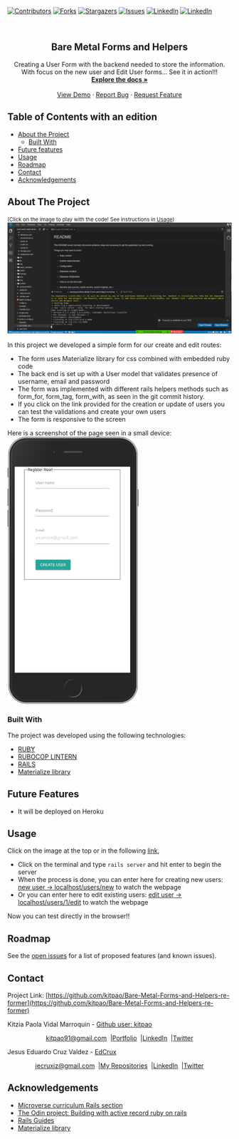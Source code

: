 [![Contributors][contributors-shield]][contributors-url]
[![Forks][forks-shield]][forks-url]
[![Stargazers][stars-shield]][stars-url]
[![Issues][issues-shield]][issues-url]
[![LinkedIn][linkedin-shield]][linkedin-url]
[![LinkedIn][linkedin-shield2]][linkedin-url2]

<!-- PROJECT LOGO -->
<br />
<p align="center">
  <h2 align="center"> Bare Metal Forms and Helpers</h2>
  <p align="center">
      Creating a User Form with the backend needed to store the information. With focus on the new user and Edit User forms... See it in action!!!
    <br />
    <a href="https://github.com/kitpao/Bare-Metal-Forms-and-Helpers-re-former"><strong>Explore the docs »</strong></a>
    <br />
    <br />
    <a href="https://github.com/kitpao/Bare-Metal-Forms-and-Helpers-re-former">View Demo</a>
    ·
    <a href="https://github.com/kitpao/Bare-Metal-Forms-and-Helpers-re-former/issues">Report Bug</a>
    ·
    <a href="https://github.com/kitpao/Bare-Metal-Forms-and-Helpers-re-former/issues">Request Feature</a>
  </p>
</p>

## Table of Contents with an edition
* [About the Project](#about-the-project)
  * [Built With](#built-with)
* [Future features](#future-features)
* [Usage](#usage)
* [Roadmap](#roadmap)
* [Contact](#contact)
* [Acknowledgements](#acknowledgements)
<!-- ABOUT THE PROJECT -->

## About The Project
<small>(Click on the image to play with the code! See instructions in [Usage](#usage))</small>
[![Product Name Screen Shot][product-screenshot]](https://ebdc5552-4e26-4884-95c9-44834d9c8c6e.ws-us02.gitpod.io/#/workspace/Bare-Metal-Forms-and-Helpers-re-former)

In this project we developed a simple form for our create and edit routes:
* The form uses Materialize library for css combined with embedded ruby code
* The back end is set up with a User model that validates presence of username, email and password
* The form was implemented with different rails helpers methods such as form_for, form_tag, form_with, as seen in the git commit history.
* If you click on the link provided for the creation or update of users you can test the validations and create your own users
* The form is responsive to the screen

Here is a screenshot of the page seen in a small device: <br>
<img src="image.png" height="600" />

### Built With
The project was developed using the following technologies:
- [RUBY](https://www.ruby-lang.org/es/)
- [RUBOCOP LINTERN](https://github.com/microverseinc/linters-config/tree/master/ruby)
- [RAILS](https://rubyonrails.org/)
- [Materialize library](https://materializecss.com/)


## Future Features
  * It will be deployed on Heroku 

## Usage

Click on the image at the top or in the following [link](https://ebdc5552-4e26-4884-95c9-44834d9c8c6e.ws-us02.gitpod.io/#/workspace/Bare-Metal-Forms-and-Helpers-re-former),

* Click on the terminal and type `rails server` and hit enter to begin the server
* When the process is done, you can enter here for creating new users: [new user -> localhost/users/new](https://3000-ebdc5552-4e26-4884-95c9-44834d9c8c6e.ws-us02.gitpod.io/users/new) to watch the webpage
* Or you can enter here to edit existing users: [edit user -> localhost/users/1/edit](https://3000-ebdc5552-4e26-4884-95c9-44834d9c8c6e.ws-us02.gitpod.io/users/1/edit) to watch the webpage

Now you can test directly in the browser!!

## Roadmap

See the [open issues](https://github.com/kitpao/Bare-Metal-Forms-and-Helpers-re-former/issues) for a list of proposed features (and known issues).

## Contact
<p align="center">

  Project Link: [https://github.com/kitpao/Bare-Metal-Forms-and-Helpers-re-former](https://github.com/kitpao/Bare-Metal-Forms-and-Helpers-re-former)

<p align="center">

  Kitzia Paola Vidal Marroquin - [Github user: kitpao](https://github.com/kitpao)
</p>
<p align="center" style="display: flex; justify-content: center; align-items: center;">
    <a target="_blank" href="https://mail.google.com/mail/?view=cm&fs=1&tf=1&to=kitpao91@gmail.com">
      kitpao91@gmail.com
    </a> &nbsp; |
    <a target="_blank" href="https://github.com/kitpao/Personal_Projects">
        Portfolio
    </a> &nbsp; |
    <a target="_blank" href="https://www.linkedin.com/in/kitzia-paola-vidal/">
      LinkedIn
    </a> &nbsp; |
    <a target="_blank" href="https://twitter.com/Kitpao1">
      Twitter
    </a>
</p>

<p align="center">

  Jesus Eduardo Cruz Valdez - [EdCrux](https://github.com/EdCrux
)
</p>
<p align="center" style="display: flex; justify-content: center; align-items: center;">
    <a target="_blank" href="https://mail.google.com/mail/?view=cm&fs=1&tf=1&to=jecruxiz@gmail.com
">
      jecruxiz@gmail.com
    </a> &nbsp; |
    <a target="_blank" href="https://github.com/EdCrux?tab=repositories">
        My Repositories
    </a> &nbsp; |
    <a target="_blank" href="www.linkedin.com/in/edcrux">
      LinkedIn
    </a> &nbsp; |
    <a target="_blank" href="https://twitter.com/edcrux8">
      Twitter
    </a>
</p>

## Acknowledgements
- [Microverse curriculum Rails section](https://www.microverse.org/?grsf=6ns691)
- [The Odin project: Building with active record ruby on rails](https://www.theodinproject.com/courses/ruby-on-rails/lessons/building-with-active-record-ruby-on-rails
)
- [Rails Guides](https://guides.rubyonrails.org)
- [Materialize library](https://materializecss.com/)

<!-- MARKDOWN LINKS & IMAGES -->
[contributors-shield]: https://img.shields.io/github/contributors/kitpao/Bare-Metal-Forms-and-Helpers-re-former.svg?style=flat-square
[contributors-url]: https://github.com/kitpao/Bare-Metal-Forms-and-Helpers-re-former/graphs/contributors
[forks-shield]: https://img.shields.io/github/forks/kitpao/Bare-Metal-Forms-and-Helpers-re-former.svg?style=flat-square
[forks-url]: https://github.com/kitpao/Bare-Metal-Forms-and-Helpers-re-former/network/members
[stars-shield]: https://img.shields.io/github/stars/kitpao/Bare-Metal-Forms-and-Helpers-re-former.svg?style=flat-square
[stars-url]: https://github.com/kitpao/Bare-Metal-Forms-and-Helpers-re-former/stargazers
[issues-shield]: https://img.shields.io/github/issues/kitpao/Bare-Metal-Forms-and-Helpers-re-former.svg?style=flat-square
[issues-url]: https://github.com/kitpao/Bare-Metal-Forms-and-Helpers-re-former/issues
[license-shield]: https://img.shields.io/github/license/kitpao/Bare-Metal-Forms-and-Helpers-re-former.svg?style=flat-square
[license-url]: https://github.com/kitpao/Bare-Metal-Forms-and-Helpers-re-former/blob/master/LICENSE.txt
[linkedin-shield]: https://img.shields.io/badge/-LinkedIn-black.svg?style=flat-square&logo=linkedin&colorB=555
[linkedin-url]: https://www.linkedin.com/in/kitzia-paola-vidal/
[linkedin-shield2]: https://img.shields.io/badge/-LinkedIn-black.svg?style=flat-square&logo=linkedin&colorB=555
[linkedin-url2]: https://www.linkedin.com/in/edcrux/
[product-screenshot]: screenshot.png
[product-example]: image.png
